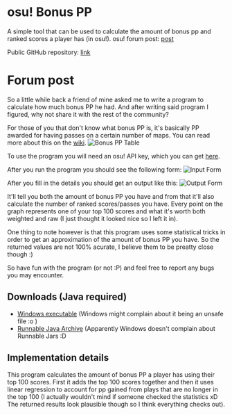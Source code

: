 # osu! Bonus PP

A simple tool that can be used to calculate the amount of bonus pp and ranked scores a player has (in osu!).
osu! forum post: [post](https://osu.ppy.sh/forum/t/538470)

Public GitHub repository: [link](https://github.com/RoanH/osu-BonusPP)

# Forum post

So a little while back a friend of mine asked me to write a program to calculate how much bonus PP he had.
And after writing said program I figured, why not share it with the rest of the community?

For those of you that don't know what bonus PP is, it's basically PP awarded for having passes on a certain number of maps. You can read more about this on the [wiki](https://osu.ppy.sh/wiki/Performance_Points).
![Bonus PP Table](https://i.ppy.sh/99970ce4d162a4dcb6d8afd86e1281b17ba095d2/687474703a2f2f772e7070792e73682f662f66372f4f7375626f6e757370702e706e67)

To use the program you will need an osu! API key, which you can get [here](https://osu.ppy.sh/p/api).

After you run the program you should see the following form:
![Input Form](https://i.ppy.sh/bf5a0a47bc8e637a84b0286f21b1a6e7e1b946d6/687474703a2f2f692e696d6775722e636f6d2f6d4f59626859382e706e67)

After you fill in the details you should get an output like this:
![Output Form](https://i.ppy.sh/18b9cdf3f27a90b0afe5efb567bb90912c25af8c/687474703a2f2f692e696d6775722e636f6d2f303947744379712e706e67)

It'll tell you both the amount of bonus PP you have and from that it'll also calculate the number of ranked scores/passes you have.
Every point on the graph represents one of your top 100 scores and what it's worth both weighted and raw (I just thought it looked nice so I left it in).

One thing to note however is that this program uses some statistical tricks in order to get an approximation of the amount of bonus PP you have. So the returned values are not 100% acurate, I believe them to be preatty close though :)

So have fun with the program (or not :P) and feel free to report any bugs you may encounter.

## Downloads (Java required)
- [Windows executable](https://github.com/RoanH/osu-BonusPP/raw/master/BonusPP.exe) (Windows might complain about it being an unsafe file :o )
- [Runnable Java Archive](https://github.com/RoanH/osu-BonusPP/raw/master/BonusPP.jar) (Apparently Windows doesn't complain about Runnable Jars :D 

## Implementation details
This program calculates the amount of bonus PP a player has using their top 100 scores.
First it adds the top 100 scores together and then it uses linear regression to account for pp gained from plays that are no longer in the top 100 (I actually wouldn't mind if someone checked the statistics xD The returned results look plausible though so I think everything checks out).
